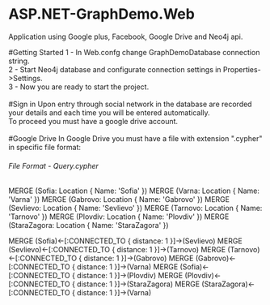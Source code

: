# ASP.NET-GraphDemo.Web
Application using Google plus, Facebook, Google Drive and Neo4j api.

#Getting Started
      1 - In Web.confg change GraphDemoDatabase connection string. </br>
      2 - Start Neo4j database and configurate connection settings in Properties->Settings. </br>
      3 - Now you are ready to start the project.</br>
</br>
#Sign in
Upon entry through social network in the database are recorded your details and each time you will be entered automatically. </br>
To proceed you must have a google drive account.</br>
</br>
#Google Drive
In Google Drive you must have a file with extension ".cypher" in specific file format: </br>
###### File Format - Query.cypher
MERGE (Sofia: Location { Name: 'Sofia' }) 
MERGE (Varna: Location { Name: 'Varna' }) 
MERGE (Gabrovo: Location { Name: 'Gabrovo' })
MERGE (Sevlievo: Location { Name: 'Sevlievo' })
MERGE (Tarnovo: Location { Name: 'Tarnovo' })
MERGE (Plovdiv: Location { Name: 'Plovdiv' })
MERGE (StaraZagora: Location { Name: 'StaraZagora' })

MERGE (Sofia)<-[:CONNECTED_TO { distance: 1 }]->(Sevlievo)
MERGE (Sevlievo)<-[:CONNECTED_TO { distance: 1 }]->(Tarnovo)
MERGE (Tarnovo)<-[:CONNECTED_TO { distance: 1 }]->(Gabrovo)
MERGE (Gabrovo)<-[:CONNECTED_TO { distance: 1 }]->(Varna)
MERGE (Sofia)<-[:CONNECTED_TO { distance: 1 }]->(Plovdiv)
MERGE (Plovdiv)<-[:CONNECTED_TO { distance: 1 }]->(StaraZagora)
MERGE (StaraZagora)<-[:CONNECTED_TO { distance: 1 }]->(Varna)
